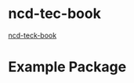 # ncd-tec-book



[ncd-teck-book](https://suhelhammoud.github.io/ncd-tec-book)


# Example Package


